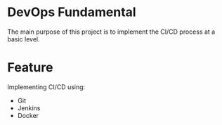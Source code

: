 # DevOps Fundamental
The main purpose of this project is to implement the CI/CD process at a basic level.

# Feature
Implementing CI/CD using:
- Git
- Jenkins
- Docker
